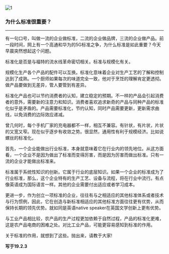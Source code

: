 ![1](https://hello-beijing.oss-cn-beijing.aliyuncs.com/myGithub/MrZ/2019z/22.jpg)

### 为什么标准很重要？
---
 
有一句口号，叫做一流的企业做标准，二流的企业做品牌，三流的企业做产品。前一段时间，网上有一个高通和华为的5G标准之争，为什么标准是如此重要？今天早晨突然想起这个问题。

标准化是否是与福特的流水线革命密切相关。标准与规模化有关。

规模化生产各个产品的配件可以互换。标准化意味着企业对生产工艺的了解和控制达到了成熟。一个厨师如果每次的味道完全一致，他对于烹饪的理解肯定更透彻。做产品要做到无差异，管人要管到有差异。

标准化产品也可以节约消费者的认知，建立稳定的预期。不一样的产品会引起消费者的意外，需要新的注意力和知识。消费者喜欢追求新奇的产品与同种产品的标准化似乎是矛盾的。产品需要标准化，节约认知，同时产品需要更新，更新需求曲线，以免消费的边际效应递减。

曾几何时，每个手机厂家的充电器都不一样，相互不兼容。有针状，有片状，片状的又宽又窄。现在似乎逐步有收敛之势。很显然，通用性有利于规模经济。比如说螺丝的标准化。

首先，一个企业能做出行业标准，本身就意味着它在行业内的领先地位。从这方面看，一个企业不是因为做出了标准而变得厉害，而是因为厉害而做出标准。只有一流的企业才能做出标准来。

标准属于系统性知识的创新。它属于行业的底层知识。如果一个企业的标准成为了行业标准，那么，这个企业特有的生产工艺、设备与流程，将在行业中流行。有点像英语成为国际语言一样。其他的企业需要付出适应或者学习成本。

更进一步，作为创立一项标准的企业，往往有与之相适应的其他标准体系或者技术与行为惯例，因此，它在创造与新标准相适应的其他标准方面往往更有优势，从而保持长期的领先优势。就如同是英语native speaker在英国文学创新上更有优势。

与工业产品相比较，农产品的生产过程更加依赖于自然过程，产品的标准化更难，这是农产品电商的困难之处。对比工业产品，可能更容易感知到标准的作用。

关于标准的作用，就想到了这些。抛出来，请教于大家!

**写于19.2.3**